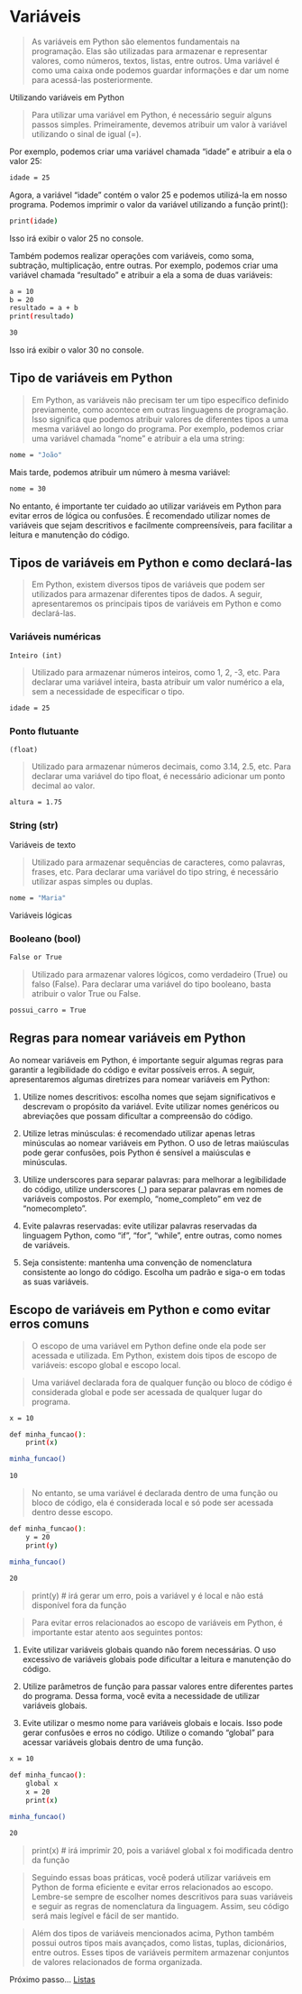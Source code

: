 # Variáveis

> As variáveis em Python são elementos fundamentais na programação. Elas são utilizadas para armazenar e representar valores, como números, textos, listas, entre outros. Uma variável é como uma caixa onde podemos guardar informações e dar um nome para acessá-las posteriormente.

Utilizando variáveis em Python

> Para utilizar uma variável em Python, é necessário seguir alguns passos simples. Primeiramente, devemos atribuir um valor à variável utilizando o sinal de igual (=). 

Por exemplo, podemos criar uma variável chamada “idade” e atribuir a ela o valor 25:

```bash
idade = 25
```

Agora, a variável “idade” contém o valor 25 e podemos utilizá-la em nosso programa. Podemos imprimir o valor da variável utilizando a função print():

```bash
print(idade)
```

Isso irá exibir o valor 25 no console. 

Também podemos realizar operações com variáveis, como soma, subtração, multiplicação, entre outras. Por exemplo, podemos criar uma variável chamada “resultado” e atribuir a ela a soma de duas variáveis:

```bash
a = 10
b = 20
resultado = a + b
print(resultado)

30
```
Isso irá exibir o valor 30 no console.

## Tipo de variáveis em Python

> Em Python, as variáveis não precisam ter um tipo específico definido previamente, como acontece em outras linguagens de programação. Isso significa que podemos atribuir valores de diferentes tipos a uma mesma variável ao longo do programa. Por exemplo, podemos criar uma variável chamada “nome” e atribuir a ela uma string:

```bash
nome = "João"
```

Mais tarde, podemos atribuir um número à mesma variável:

```bash
nome = 30
```

No entanto, é importante ter cuidado ao utilizar variáveis em Python para evitar erros de lógica ou confusões. É recomendado utilizar nomes de variáveis que sejam descritivos e facilmente compreensíveis, para facilitar a leitura e manutenção do código.

## Tipos de variáveis em Python e como declará-las

> Em Python, existem diversos tipos de variáveis que podem ser utilizados para armazenar diferentes tipos de dados. A seguir, apresentaremos os principais tipos de variáveis em Python e como declará-las.

### Variáveis numéricas

    Inteiro (int)

> Utilizado para armazenar números inteiros, como 1, 2, -3, etc. Para declarar uma variável inteira, basta atribuir um valor numérico a ela, sem a necessidade de especificar o tipo.

```bash
idade = 25
```

### Ponto flutuante 

    (float)

> Utilizado para armazenar números decimais, como 3.14, 2.5, etc. Para declarar uma variável do tipo float, é necessário adicionar um ponto decimal ao valor.

```bash
altura = 1.75
```

### String (str)

Variáveis de texto

> Utilizado para armazenar sequências de caracteres, como palavras, frases, etc. Para declarar uma variável do tipo string, é necessário utilizar aspas simples ou duplas.

```bash
nome = "Maria"
```

Variáveis lógicas

### Booleano (bool)

```bash
False or True
```

> Utilizado para armazenar valores lógicos, como verdadeiro (True) ou falso (False). Para declarar uma variável do tipo booleano, basta atribuir o valor True ou False.

```bash
possui_carro = True
```

## Regras para nomear variáveis em Python
Ao nomear variáveis em Python, é importante seguir algumas regras para garantir a legibilidade do código e evitar possíveis erros. A seguir, apresentaremos algumas diretrizes para nomear variáveis em Python:

1. Utilize nomes descritivos: escolha nomes que sejam significativos e descrevam o propósito da variável. Evite utilizar nomes genéricos ou abreviações que possam dificultar a compreensão do código.

2. Utilize letras minúsculas: é recomendado utilizar apenas letras minúsculas ao nomear variáveis em Python. O uso de letras maiúsculas pode gerar confusões, pois Python é sensível a maiúsculas e minúsculas.

3. Utilize underscores para separar palavras: para melhorar a legibilidade do código, utilize underscores (_) para separar palavras em nomes de variáveis compostos. Por exemplo, “nome_completo” em vez de “nomecompleto”.

4. Evite palavras reservadas: evite utilizar palavras reservadas da linguagem Python, como “if”, “for”, “while”, entre outras, como nomes de variáveis.

5. Seja consistente: mantenha uma convenção de nomenclatura consistente ao longo do código. Escolha um padrão e siga-o em todas as suas variáveis.

## Escopo de variáveis em Python e como evitar erros comuns

> O escopo de uma variável em Python define onde ela pode ser acessada e utilizada. Em Python, existem dois tipos de escopo de variáveis: escopo global e escopo local.

> Uma variável declarada fora de qualquer função ou bloco de código é considerada global e pode ser acessada de qualquer lugar do programa.

```bash
x = 10

def minha_funcao():
    print(x)

minha_funcao()  
    
10
```

> No entanto, se uma variável é declarada dentro de uma função ou bloco de código, ela é considerada local e só pode ser acessada dentro desse escopo.

```bash
def minha_funcao():
    y = 20
    print(y)

minha_funcao()  
    
20
```

> print(y)  # irá gerar um erro, pois a variável y é local e não está disponível fora da função

> Para evitar erros relacionados ao escopo de variáveis em Python, é importante estar atento aos seguintes pontos:

1. Evite utilizar variáveis globais quando não forem necessárias. O uso excessivo de variáveis globais pode dificultar a leitura e manutenção do código.

2. Utilize parâmetros de função para passar valores entre diferentes partes do programa. Dessa forma, você evita a necessidade de utilizar variáveis globais.

3. Evite utilizar o mesmo nome para variáveis globais e locais. Isso pode gerar confusões e erros no código.
Utilize o comando “global” para acessar variáveis globais dentro de uma função.

```bash
x = 10

def minha_funcao():        
    global x    
    x = 20    
    print(x)

minha_funcao()
    
20
```

> print(x)  # irá imprimir 20, pois a variável global x foi modificada dentro da função

> Seguindo essas boas práticas, você poderá utilizar variáveis em Python de forma eficiente e evitar erros relacionados ao escopo. Lembre-se sempre de escolher nomes descritivos para suas variáveis e seguir as regras de nomenclatura da linguagem. Assim, seu código será mais legível e fácil de ser mantido.

> Além dos tipos de variáveis mencionados acima, Python também possui outros tipos mais avançados, como listas, tuplas, dicionários, entre outros. Esses tipos de variáveis permitem armazenar conjuntos de valores relacionados de forma organizada.

Próximo passo... [Listas](listas.md)